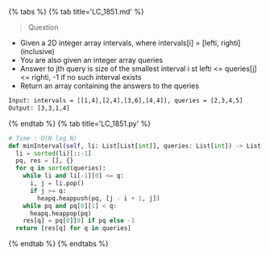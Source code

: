 {% tabs %}
{% tab title='LC_1851.md' %}

> Question

* Given a 2D integer array intervals, where intervals[i] = [lefti, righti] (inclusive)
* You are also given an integer array queries
* Answer to jth query is size of the smallest interval i st lefti <= queries[j] <= righti, -1 if no such interval exists
* Return an array containing the answers to the queries

```txt
Input: intervals = [[1,4],[2,4],[3,6],[4,4]], queries = [2,3,4,5]
Output: [3,3,1,4]
```

{% endtab %}
{% tab title='LC_1851.py' %}

```py
# Time : O(N log N)
def minInterval(self, li: List[List[int]], queries: List[int]) -> List[int]:
  li = sorted(li)[::-1]
  pq, res = [], {}
  for q in sorted(queries):
    while li and li[-1][0] <= q:
      i, j = li.pop()
      if j >= q:
        heapq.heappush(pq, [j - i + 1, j])
    while pq and pq[0][1] < q:
      heapq.heappop(pq)
    res[q] = pq[0][0] if pq else -1
  return [res[q] for q in queries]
```

{% endtab %}
{% endtabs %}
